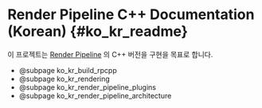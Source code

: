 # Render Pipeline C++ Documentation (Korean)    {#ko_kr_readme}

이 프로젝트는 [Render Pipeline](https://github.com/tobspr/RenderPipeline) 의 C++ 버전을 구현을 목표로 합니다.

- @subpage ko_kr_build_rpcpp
- @subpage ko_kr_rendering
- @subpage ko_kr_render_pipeline_plugins
- @subpage ko_kr_render_pipeline_architecture
